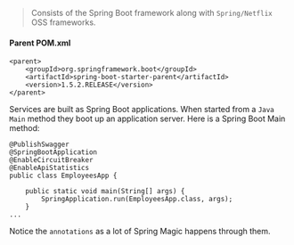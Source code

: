 > Consists of the Spring Boot framework along with `Spring/Netflix` OSS frameworks.

#### Parent POM.xml

	<parent>
		<groupId>org.springframework.boot</groupId>
		<artifactId>spring-boot-starter-parent</artifactId>
		<version>1.5.2.RELEASE</version>
	</parent>

Services are built as Spring Boot applications. When started from a `Java Main` method they boot up an application server. Here is a Spring Boot Main method:

    @PublishSwagger
    @SpringBootApplication
    @EnableCircuitBreaker
    @EnableApiStatistics
    public class EmployeesApp {
    
    	public static void main(String[] args) {
    		SpringApplication.run(EmployeesApp.class, args);
    	}
	...
	
Notice the `annotations` as a lot of Spring Magic happens through them.	
